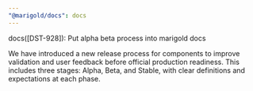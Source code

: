```yaml
---
"@marigold/docs": docs
---
```


docs([DST-928]): Put alpha beta process into marigold docs

We have introduced a new release process for components to improve validation and user feedback before official production readiness.
This includes three stages: Alpha, Beta, and Stable, with clear definitions and expectations at each phase.
